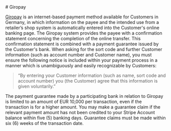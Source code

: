 <header id="giropay">

</header>

<section>
# Giropay

[Giropay](https://www.giropay.de) is an internet-based payment method available for Customers in Germany, in which information on the payee and the intended use from a retailer’s shop system is automatically entered into the Customer's online banking page. The Giropay system provides the payee with a confirmation statement concerning the completion of the online transfer. This confirmation statement is combined with a payment guarantee issued by the Customer's bank.
When asking for the sort code and further Customer information (such as account number and Customer name), you must ensure the following notice is included within your payment process in a manner which is unambiguously and easily recognizable by Customers:

> “By entering your Customer information (such as name, sort code and account number) you (the Customer) agree that this information is given voluntarily.”

The payment guarantee made by a participating bank in relation to Giropay is limited to an amount of EUR 10,000 per transaction, even if the transaction is for a higher amount. You may make a guarantee claim if the relevant payment amount has not been credited to your Stripe Account balance within five (5) banking days. Guarantee claims must be made within six (6) weeks of the transaction date.
</section>
